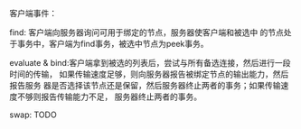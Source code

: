 客户端事件：

find: 客户端向服务器询问可用于绑定的节点，服务器使客户端和被选中
的节点处于事务中，客户端为find事务，被选中节点为peek事务。

evaluate & bind:客户端拿到被选的列表后，尝试与所有备选连接，然后进行一段时间的传输，
如果传输速度足够，则向服务器报告被绑定节点的输出能力，然后报告服务
器是否选择该节点还是保留，然后服务器终止两者的事务；如果传输速度不够则报告传输能力不足，
服务器终止两者的事务。

swap: TODO